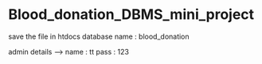 # Blood_donation_DBMS_mini_project

save the file in htdocs
database name : blood_donation

admin details -->
name : tt
pass : 123
